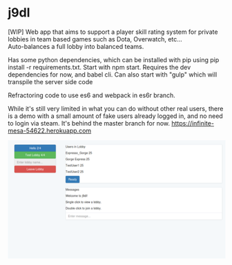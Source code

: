 # j9dl

[WIP] Web app that aims to support a player skill rating system for private lobbies in team based games such as Dota, Overwatch, etc...  
Auto-balances a full lobby into balanced teams. 

Has some python dependencies, which can be installed with pip using pip install -r requirements.txt.
Start with npm start. Requires the dev dependencies for now, and babel cli.
Can also start with "gulp" which will transpile the server side code

Refractoring code to use es6 and webpack in es6r branch.

While it's still very limited in what you can do without other real users, there is a demo with a small amount of fake users already logged in, and no need to login via steam. It's behind the master branch for now. https://infinite-mesa-54622.herokuapp.com

![image](https://github.com/Gorgexpress/j9dl/blob/master/screenshot-localhost%203000-2016-11-22-21-28-11.png)
